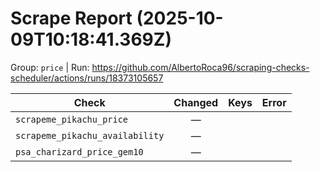 # Scrape Report (2025-10-09T10:18:41.369Z)

Group: `price`  |  Run: https://github.com/AlbertoRoca96/scraping-checks-scheduler/actions/runs/18373105657

| Check | Changed | Keys | Error |
|---|:---:|:--|:--|
| `scrapeme_pikachu_price` | — |  |  |
| `scrapeme_pikachu_availability` | — |  |  |
| `psa_charizard_price_gem10` | — |  |  |
